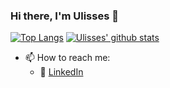 ### Hi there, I'm Ulisses 👋

[![Top Langs](https://github-readme-stats.vercel.app/api/top-langs/?username=uroque&layout=compact&theme=omni)](https://github.com/anuraghazra/github-readme-stats) [![Ulisses' github stats](https://github-readme-stats.vercel.app/api?username=uroque&count_private=true&show_icons=true&theme=omni&hide_rank=false)](https://github.com/anuraghazra/github-readme-stats)  


- 📫 How to reach me: 
     - :office: [LinkedIn](https://www.linkedin.com/in/https://www.linkedin.com/in/ulisses-roque/)


<!--
**uroque/uroque** is a ✨ _special_ ✨ repository because its `README.md` (this file) appears on your GitHub profile.

Here are some ideas to get you started:

- 🔭 I’m currently working on ...
- 🌱 I’m currently learning ...
- 👯 I’m looking to collaborate on ...
- 🤔 I’m looking for help with ...
- 💬 Ask me about ...

- 😄 Pronouns: ...
- ⚡ Fun fact: ...
-->

<!-- <p align="center"> 
  Visitor count<br>
  <img src="https://profile-counter.glitch.me/uroque/count.svg" />
</p> -->

